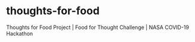 # thoughts-for-food
Thoughts for Food Project | Food for Thought Challenge | NASA COVID-19 Hackathon
